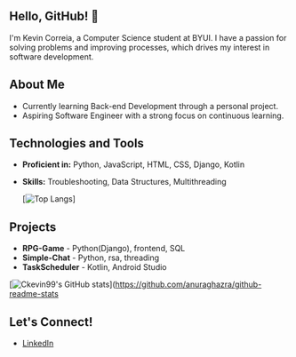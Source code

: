 ## Hello, GitHub! 👋

I'm Kevin Correia, a Computer Science student at BYUI. I have a passion for solving problems and improving processes, which drives my interest in software development.

## About Me

- Currently learning Back-end Development through a personal project.
- Aspiring Software Engineer with a strong focus on continuous learning.

## Technologies and Tools

- **Proficient in:** Python, JavaScript, HTML, CSS, Django, Kotlin
- **Skills:** Troubleshooting, Data Structures, Multithreading

  [![Top Langs](https://github-readme-stats.vercel.app/api/top-langs/?username=Ckevin99&layout=compact)]

  

## Projects
  - **RPG-Game** - Python(Django), frontend, SQL
  - **Simple-Chat** - Python, rsa, threading
  - **TaskScheduler** - Kotlin, Android Studio

   [![Ckevin99's GitHub stats](https://github-readme-stats.vercel.app/api?username=Ckevin99&show_icons=true&theme=radical)](https://github.com/anuraghazra/github-readme-stats

## Let's Connect!

- [LinkedIn](https://www.linkedin.com/in/kevincorreia99/)
